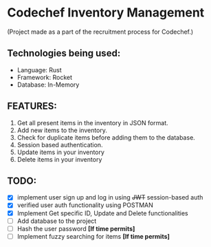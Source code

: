 # Codechef Inventory Management
(Project made as a part of the recruitment process for Codechef.)

## Technologies being used:
- Language: Rust
- Framework: Rocket
- Database: In-Memory

## FEATURES:
1. Get all present items in the inventory in JSON format.
2. Add new items to the inventory.
3. Check for duplicate items before adding them to the database.
4. Session based authentication.
5. Update items in your inventory
6. Delete items in your inventory

## TODO:
- [x] implement user sign up and log in using ~~JWT~~ session-based auth
- [x] verified user auth functionality using POSTMAN
- [x] Implement Get specific ID, Update and Delete functionalities
- [ ] Add database to the project
- [ ] Hash the user password **[If time permits]**
- [ ] Implement fuzzy searching for items **[If time permits]** 